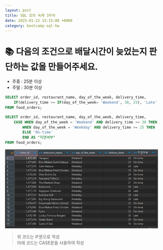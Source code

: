 ```yaml
---
layout: post
title: SQL 강의 숙제 3주차
date: 2025-01-22 15:15:00 +0900
category: bootcamp-sql-hw
---
```


# 📚 다음의 조건으로 배달시간이 늦었는지 판단하는 값을 만들어주세요. 
- 주중 : 25분 이상
- 주말 : 30분 이상

```sql
SELECT order_id, restaurant_name, day_of_the_week, delivery_time,
	IF(delivery_time >= IF(day_of_the_week= 'Weekend', 30, 25), 'Late', 'On-time') AS "지연여부"
FROM food_orders;
```
```sql
SELECT order_id, restaurant_name, day_of_the_week, delivery_time,
	CASE WHEN day_of_the_week = 'Weekend' AND delivery_time >= 30 THEN 'Late'
		WHEN day_of_the_week = 'Weekday' AND delivery_time >= 25 THEN 'Late'
		ELSE 'On-time'
		END AS "지연여부"
FROM food_orders;
```
![hw3-1](/public/img/sql-hw/hw3-1.png)
> 위 코드는 IF문으로 작성  
아래 코드는 CASE문을 사용하여 작성